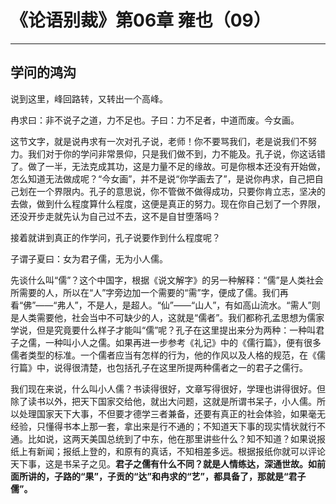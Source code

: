 # 《论语别裁》第06章 雍也（09）

------

## 学问的鸿沟

说到这里，峰回路转，又转出一个高峰。

冉求曰：非不说子之道，力不足也。子曰：力不足者，中道而废。今女画。

这节文字，就是说冉求有一次对孔子说，老师！你不要骂我们，老是说我们不努力。我们对于你的学问非常景仰，只是我们做不到，力不能及。孔子说，你这话错了。做了一半，无法克成其功，这是力量不足的缘故。可是你根本还没有开始做，怎么知道无法做成呢？“今女画”，并不是说“你学画去了”，是说你冉求，自己把自己划在一个界限内。孔子的意思说，你不管做不做得成功，只要你肯立志，坚决的去做，做到什么程度算什么程度，这便是真正的努力。现在你自己划了一个界限，还没开步走就先认为自己过不去，这不是自甘堕落吗？

接着就讲到真正的作学问，孔子说要作到什么程度呢？

子谓子夏曰：女为君子儒，无为小人儒。

先谈什么叫“儒”？这个中国字，根据《说文解字》的另一种解释：“儒”是人类社会所需要的人，所以在“人”字旁边加一个需要的“需”字，便成了儒。我们再看“佛”——“弗人”，不是人，是超人。“仙”——“山人”，有如高山流水。“需人”则是人类需要他，社会当中不可缺少的人，这就是“儒者”。我们都称孔孟思想为儒家学说，但是究竟要什么样子才能叫“儒”呢？孔子在这里提出来分为两种：一种叫君子之儒，一种叫小人之儒。如果再进一步参考《礼记》中的《儒行篇》，便有很多儒者类型的标准。一个儒者应当有怎样的行为，他的作风以及人格的规范，在《儒行篇》中，说得很清楚，也包括孔子在这里所提两种儒者之一的君子之儒行。

我们现在来说，什么叫小人儒？书读得很好，文章写得很好，学理也讲得很好。但除了读书以外，把天下国家交给他，就出大问题，这就是所谓书呆子，小人儒。所以处理国家天下大事，不但要才德学三者兼备，还要有真正的社会体验，如果毫无经验，只懂得书本上那一套，拿出来是行不通的；不知道天下事的现实情状就行不通。比如说，这两天美国总统到了中东，他在那里讲些什么？知不知道？如果说报纸上有新闻；报纸上登的，和原有的真话，不知相差多远。根据报纸你就可以评论天下事，这是书呆子之见。**君子之儒有什么不同？就是人情练达，深通世故。如前面所讲的，子路的“果”，子贡的“达”和冉求的“艺”，都具备了，那就是“君子儒”。**

